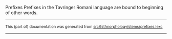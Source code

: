 Prefixes
Prefixes in the Tavringer Romani language are bound to beginning of other words.

* * *

<small>This (part of) documentation was generated from [src/fst/morphology/stems/prefixes.lexc](https://github.com/giellalt/lang-rmu-x-testing/blob/main/src/fst/morphology/stems/prefixes.lexc)</small>

---

